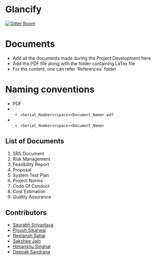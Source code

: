 # Glancify
[![Gitter Room](https://badges.gitter.im/Join%20Chat.svg)](https://gitter.im/Glancify-Organisation/Lobby)

# Documents

- Add all the documents made during the Project Development here
- Add the PDF file along with the folder containing LaTex file
- For the content, one can refer 'References' folder

# Naming conventions 
- PDF 
- - `<Serial_Number><space><Document_Name>.pdf`
- - `<Serial_Number><space><Document_Name>`

## List of Documents
1) SRS Document
2) Risk Management 
3) Feasibility Report
4) Proposal
5) System Test Plan
6) Project Norms
7) Code Of Conduct
8) Cost Estimation
9) Quality Assurance

## Contributors
* [Saurabh Srivastava](https://github.com/simsausaurabh)
* [Piyush Sikarwal](https://github.com/psikarwal/)
* [Neelansh Sahai](https://github.com/neelanshsahai)
* [Sakshee Jain](https://github.com/sakshee-19)
* [Himanshu Singhal](https://github.com/himanshusn)
* [Deepak Sandrana](https://github.com/DeepakSandy)
